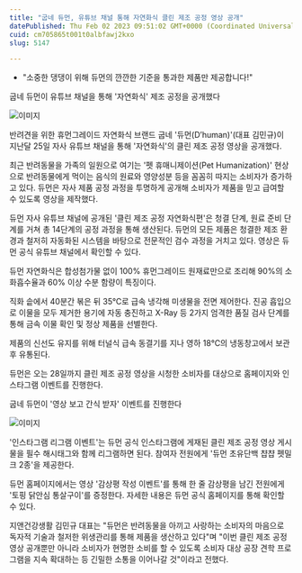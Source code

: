 ```yaml
---
title: "굽네 듀먼, 유튜브 채널 통해 자연화식 클린 제조 공정 영상 공개"
datePublished: Thu Feb 02 2023 09:51:02 GMT+0000 (Coordinated Universal Time)
cuid: cm705865t001t0albfawj2kxo
slug: 5147

---
```



- "소중한 댕댕이 위해 듀먼의 깐깐한 기준을 통과한 제품만 제공합니다!"

굽네 듀먼이 유튜브 채널을 통해 '자연화식' 제조 공정을 공개했다

![이미지](https://cdn.hashnode.com/res/hashnode/image/upload/v1739257862373/0b97b1cf-c504-4f93-b41c-1eb6c325faf4.jpeg)

반려견을 위한 휴먼그레이드 자연화식 브랜드 굽네 '듀먼(D’human)'(대표 김민규)이 지난달 25일 자사 유튜브 채널을 통해 '자연화식'의 클린 제조 공정 영상을 공개했다.

최근 반려동물을 가족의 일원으로 여기는 '펫 휴매니제이션(Pet Humanization)' 현상으로 반려동물에게 먹이는 음식의 원료와 영양성분 등을 꼼꼼히 따지는 소비자가 증가하고 있다. 듀먼은 자사 제품 공정 과정을 투명하게 공개해 소비자가 제품을 믿고 급여할 수 있도록 영상을 제작했다.

듀먼 자사 유튜브 채널에 공개된 '클린 제조 공정 자연화식편'은 청결 단계, 원료 준비 단계를 거쳐 총 14단계의 공정 과정을 통해 생산된다. 듀먼의 모든 제품은 청결한 제조 환경과 철저히 자동화된 시스템을 바탕으로 전문적인 검수 과정을 거치고 있다. 영상은 듀먼 공식 유튜브 채널에서 확인할 수 있다.

듀먼 자연화식은 합성첨가물 없이 100% 휴먼그레이드 원재료만으로 조리해 90%의 소화흡수율과 60% 이상 수분 함량이 특징이다.

직화 솥에서 40분간 볶은 뒤 35℃로 급속 냉각해 미생물을 전면 제어한다. 진공 흡입으로 이물을 모두 제거한 용기에 자동 충진하고 X-Ray 등 2가지 엄격한 품질 검사 단계를 통해 금속 이물 확인 및 정상 제품을 선별한다.

제품의 신선도 유지를 위해 터널식 급속 동결기를 지나 영하 18℃의 냉동창고에서 보관 후 유통된다.

듀먼은 오는 28일까지 클린 제조 공정 영상을 시청한 소비자를 대상으로 홈페이지와 인스타그램 이벤트를 진행한다.

굽네 듀먼이 '영상 보고 간식 받자' 이벤트를 진행한다

![이미지](https://cdn.hashnode.com/res/hashnode/image/upload/v1739257864107/d47e6eff-393c-40f1-855b-44b46dbc1a38.jpeg)

'인스타그램 리그램 이벤트'는 듀먼 공식 인스타그램에 게재된 클린 제조 공정 영상 게시물을 필수 해시태그와 함께 리그램하면 된다. 참여자 전원에게 '듀먼 초유단백 챱챱 펫밀크 2종'을 제공한다.

듀먼 홈페이지에서는 영상 '감상평 작성 이벤트'를 통해 한 줄 감상평을 남긴 전원에게 '토핑 닭안심 통살구이'를 증정한다. 자세한 내용은 듀먼 공식 홈페이지를 통해 확인할 수 있다.

지앤건강생활 김민규 대표는 "듀먼은 반려동물을 아끼고 사랑하는 소비자의 마음으로 독자적 기술과 철저한 위생관리를 통해 제품을 생산하고 있다"며 "이번 클린 제조 공정 영상 공개뿐만 아니라 소비자가 현명한 소비를 할 수 있도록 소비자 대상 공장 견학 프로그램을 지속 확대하는 등 긴밀한 소통을 이어나갈 것"이라고 전했다.